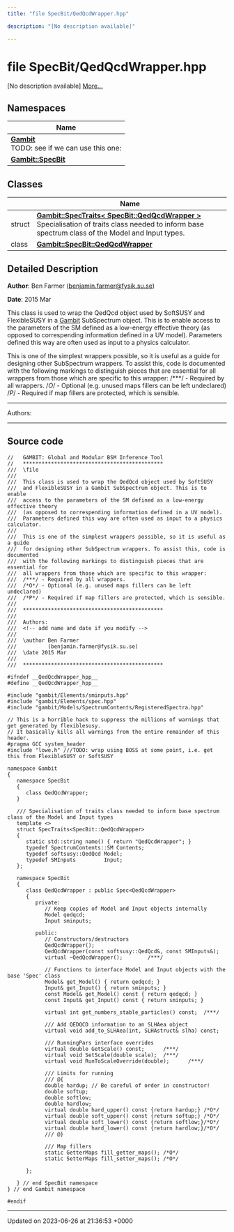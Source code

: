 ```yaml
---
title: "file SpecBit/QedQcdWrapper.hpp"

description: "[No description available]"

---
```


# file SpecBit/QedQcdWrapper.hpp

[No description available] [More...](#detailed-description)

## Namespaces

| Name           |
| -------------- |
| **[Gambit](/documentation/code/namespaces/namespacegambit/)** <br>TODO: see if we can use this one:  |
| **[Gambit::SpecBit](/documentation/code/namespaces/namespacegambit_1_1specbit/)**  |

## Classes

|                | Name           |
| -------------- | -------------- |
| struct | **[Gambit::SpecTraits< SpecBit::QedQcdWrapper >](/documentation/code/classes/structgambit_1_1spectraits_3_01specbit_1_1qedqcdwrapper_01_4/)** <br>Specialisation of traits class needed to inform base spectrum class of the Model and Input types.  |
| class | **[Gambit::SpecBit::QedQcdWrapper](/documentation/code/classes/classgambit_1_1specbit_1_1qedqcdwrapper/)**  |

## Detailed Description


**Author**: Ben Farmer ([benjamin.farmer@fysik.su.se](mailto:benjamin.farmer@fysik.su.se)) 

**Date**: 2015 Mar

This class is used to wrap the QedQcd object used by SoftSUSY and FlexibleSUSY in a [Gambit](/documentation/code/namespaces/namespacegambit/) SubSpectrum object. This is to enable access to the parameters of the SM defined as a low-energy effective theory (as opposed to correspending information defined in a UV model). Parameters defined this way are often used as input to a physics calculator.

This is one of the simplest wrappers possible, so it is useful as a guide for designing other SubSpectrum wrappers. To assist this, code is documented with the following markings to distinguish pieces that are essential for all wrappers from those which are specific to this wrapper: /***/ - Required by all wrappers. /*O*/ - Optional (e.g. unused maps fillers can be left undeclared) /*P*/ - Required if map fillers are protected, which is sensible.



------------------

Authors:



------------------




## Source code

```
//   GAMBIT: Global and Modular BSM Inference Tool
//   *********************************************
///  \file
///
///  This class is used to wrap the QedQcd object used by SoftSUSY
///  and FlexibleSUSY in a Gambit SubSpectrum object. This is to enable
///  access to the parameters of the SM defined as a low-energy effective theory
///  (as opposed to correspending information defined in a UV model).
///  Parameters defined this way are often used as input to a physics calculator.
///
///  This is one of the simplest wrappers possible, so it is useful as a guide
///  for designing other SubSpectrum wrappers. To assist this, code is documented
///  with the following markings to distinguish pieces that are essential for
///  all wrappers from those which are specific to this wrapper:
///  /***/ - Required by all wrappers.
///  /*O*/ - Optional (e.g. unused maps fillers can be left undeclared)
///  /*P*/ - Required if map fillers are protected, which is sensible.
///
///  *********************************************
///
///  Authors:
///  <!-- add name and date if you modify -->
///
///  \author Ben Farmer
///          (benjamin.farmer@fysik.su.se)
///  \date 2015 Mar
///
///  *********************************************

#ifndef __QedQcdWrapper_hpp__
#define __QedQcdWrapper_hpp__

#include "gambit/Elements/sminputs.hpp"
#include "gambit/Elements/spec.hpp"
#include "gambit/Models/SpectrumContents/RegisteredSpectra.hpp"

// This is a horrible hack to suppress the millions of warnings that get generated by flexiblesusy.
// It basically kills all warnings from the entire remainder of this header.
#pragma GCC system_header
#include "lowe.h" ///TODO: wrap using BOSS at some point, i.e. get this from FlexibleSUSY or SoftSUSY

namespace Gambit
{
   namespace SpecBit
   {
      class QedQcdWrapper;
   }

   /// Specialisation of traits class needed to inform base spectrum class of the Model and Input types
   template <>
   struct SpecTraits<SpecBit::QedQcdWrapper>
   {
      static std::string name() { return "QedQcdWrapper"; }
      typedef SpectrumContents::SM Contents;
      typedef softsusy::QedQcd Model;
      typedef SMInputs         Input;
   };

   namespace SpecBit
   {
      class QedQcdWrapper : public Spec<QedQcdWrapper>
      {
         private:
            // Keep copies of Model and Input objects internally
            Model qedqcd;
            Input sminputs;

         public:
            // Constructors/destructors
            QedQcdWrapper();
            QedQcdWrapper(const softsusy::QedQcd&, const SMInputs&);
            virtual ~QedQcdWrapper();        /***/

            // Functions to interface Model and Input objects with the base 'Spec' class
            Model& get_Model() { return qedqcd; }
            Input& get_Input() { return sminputs; }
            const Model& get_Model() const { return qedqcd; }
            const Input& get_Input() const { return sminputs; }

            virtual int get_numbers_stable_particles() const;  /***/

            /// Add QEDQCD information to an SLHAea object
            virtual void add_to_SLHAea(int, SLHAstruct& slha) const;

            /// RunningPars interface overrides
            virtual double GetScale() const;      /***/
            virtual void SetScale(double scale);  /***/
            virtual void RunToScaleOverride(double);      /***/

            /// Limits for running
            /// @{
            double hardup; // Be careful of order in constructor!
            double softup;
            double softlow;
            double hardlow;
            virtual double hard_upper() const {return hardup;} /*O*/
            virtual double soft_upper() const {return softup;} /*O*/
            virtual double soft_lower() const {return softlow;}/*O*/
            virtual double hard_lower() const {return hardlow;}/*O*/
            /// @}

            /// Map fillers
            static GetterMaps fill_getter_maps(); /*O*/
            static SetterMaps fill_setter_maps(); /*O*/

      };

   } // end SpecBit namespace
} // end Gambit namespace

#endif
```


-------------------------------

Updated on 2023-06-26 at 21:36:53 +0000
